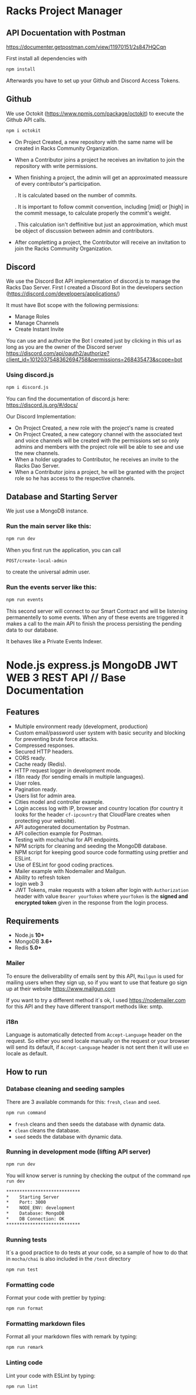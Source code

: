# Racks Project Manager

## API Docuentation with Postman

https://documenter.getpostman.com/view/11970151/2s847HQCqn

First install all dependencies with

```bash
npm install
```

Afterwards you have to set up your Github and Discord Access Tokens.

## Github

We use Octokit (https://www.npmjs.com/package/octokit) to execute the Github API calls.

```bash
npm i octokit
```

- On Project Created, a new repository with the same name will be created in Racks Community Organization.
- When a Contributor joins a project he receives an invitation to join the repository with write permissions.
- When finishing a project, the admin will get an approximated meassure of every contributor's participation.

  . It is calculated based on the number of commits.

  . It is important to follow commit convention, including [mid] or [high] in the commit message, to calculate properly the commit's weight.

  . This calculation isn't deffinitive but just an approximation, which must be object of discussion between admin and contributors.

- After completting a project, the Contributor will receive an invitation to join the Racks Community Organization.

## Discord

We use the Discord Bot API implementation of discord.js to manage the Racks Dao Server.
First I created a Discord Bot in the developers section (https://discord.com/developers/applications/)

It must have Bot scope with the following permissions:

- Manage Roles
- Manage Channels
- Create Instant Invite

You can use and authorize the Bot I created just by clicking in this url as long as you are the owner of the Discord server
https://discord.com/api/oauth2/authorize?client_id=1012037548362694758&permissions=268435473&scope=bot

### Using discord.js

```bash
npm i discord.js
```

You can find the documentation of discord.js here: https://discord.js.org/#/docs/

Our Discord Implementation:

- On Project Created, a new role with the project's name is created
- On Project Created, a new category channel with the associated text and voice channels will be created with the permissions set so only admins and members with the project role will be able to see and use the new channels.
- When a holder upgrades to Contributor, he receives an invite to the Racks Dao Server.
- When a Contributor joins a project, he will be granted with the project role so he has access to the respective channels.

## Database and Starting Server

We just use a MongoDB instance.

### Run the main server like this:

```bash
npm run dev
```

When you first run the application, you can call

```bash
POST/create-local-admin
```

to create the universal admin user.

### Run the events server like this:

```bash
npm run events
```

This second server will connect to our Smart Contract and will be listening permanentelly to some events. When any of these events are triggered it makes a call to the main API to finish the process persisting the pending data to our database.

It behaves like a Private Events Indexer.

# Node.js express.js MongoDB JWT WEB 3 REST API // Base Documentation

## Features

- Multiple environment ready (development, production)
- Custom email/password user system with basic security and blocking for preventing brute force attacks.
- Compressed responses.
- Secured HTTP headers.
- CORS ready.
- Cache ready (Redis).
- HTTP request logger in development mode.
- i18n ready (for sending emails in multiple languages).
- User roles.
- Pagination ready.
- Users list for admin area.
- Cities model and controller example.
- Login access log with IP, browser and country location (for country it looks for the header `cf-ipcountry` that CloudFlare creates when protecting your website).
- API autogenerated documentation by Postman.
- API collection example for Postman.
- Testing with mocha/chai for API endpoints.
- NPM scripts for cleaning and seeding the MongoDB database.
- NPM script for keeping good source code formatting using prettier and ESLint.
- Use of ESLint for good coding practices.
- Mailer example with Nodemailer and Mailgun.
- Ability to refresh token
- login web 3
- JWT Tokens, make requests with a token after login with `Authorization` header with value `Bearer yourToken` where `yourToken` is the **signed and encrypted token** given in the response from the login process.

## Requirements

- Node.js **10+**
- MongoDB **3.6+**
- Redis **5.0+**

### Mailer

To ensure the deliverability of emails sent by this API, `Mailgun` is used for mailing users when they sign up, so if you want to use that feature go sign up at their website <https://www.mailgun.com>

If you want to try a different method it´s ok, I used <https://nodemailer.com> for this API and they have different transport methods like: smtp.

### i18n

Language is automatically detected from `Accept-Language` header on the request. So either you send locale manually on the request or your browser will send its default, if `Accept-Language` header is not sent then it will use `en` locale as default.

## How to run

### Database cleaning and seeding samples

There are 3 available commands for this: `fresh`, `clean` and `seed`.

```bash
npm run command
```

- `fresh` cleans and then seeds the database with dynamic data.
- `clean` cleans the database.
- `seed` seeds the database with dynamic data.

### Running in development mode (lifting API server)

```bash
npm run dev
```

You will know server is running by checking the output of the command `npm run dev`

```bash
****************************
*    Starting Server
*    Port: 3000
*    NODE_ENV: development
*    Database: MongoDB
*    DB Connection: OK
****************************
```

### Running tests

It´s a good practice to do tests at your code, so a sample of how to do that in `mocha/chai` is also included in the `/test` directory

```bash
npm run test
```

### Formatting code

Format your code with prettier by typing:

```bash
npm run format
```

### Formatting markdown files

Format all your markdown files with remark by typing:

```bash
npm run remark
```

### Linting code

Lint your code with ESLint by typing:

```bash
npm run lint
```
